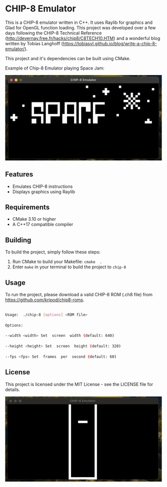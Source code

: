 # CHIP-8 Emulator

This is a CHIP-8 emulator written in C++. It uses Raylib for graphics and Glad for OpenGL function loading.
This project was developed over a few days following the CHIP-8 Technical Reference (http://devernay.free.fr/hacks/chip8/C8TECH10.HTM)
and a wonderful blog written by Tobias Langhoff (https://tobiasvl.github.io/blog/write-a-chip-8-emulator/).

This project and it's dependencies can be built using CMake.

Example of Chip-8 Emulator playing Space Jam:

<p align="center">
<img src="./media/spacejam.gif" alt="Space-Jam Gif"/>
</p>

## Features

- Emulates CHIP-8 instructions
- Displays graphics using Raylib

## Requirements

- CMake 3.10 or higher
- A C++17 compatible compiler

## Building

To build the project, simply follow these steps:

1. Run CMake to build your Makefile: `cmake  .`
2. Enter `make` in your terminal to build the project to `chip-8`


## Usage

To run the project, please download a valid CHIP-8 ROM (.ch8 file) from https://github.com/kripod/chip8-roms.

```sh

Usage:  ./chip-8 [options] <ROM file>

Options:

--width <width> Set  screen  width (default: 640)

--height <height> Set  screen  height (default: 320)

--fps <fps> Set  frames  per  second (default: 60)

```

## License

This project is licensed under the MIT License - see the LICENSE file for details.

<p align="center">
<img src="./media/tetris.gif" alt="Tetris Gif"/>
</p>